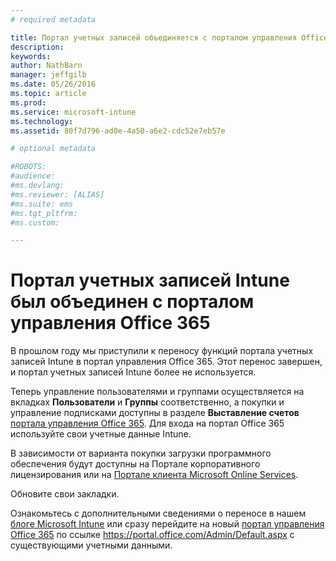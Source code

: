 ```yaml
---
# required metadata

title: Портал учетных записей объединяется с порталом управления Office 365 | Microsoft Intune
description:
keywords:
author: NathBarn
manager: jeffgilb
ms.date: 05/26/2016
ms.topic: article
ms.prod:
ms.service: microsoft-intune
ms.technology:
ms.assetid: 80f7d796-ad0e-4a50-a6e2-cdc52e7eb57e

# optional metadata

#ROBOTS:
#audience:
#ms.devlang:
#ms.reviewer: [ALIAS]
#ms.suite: ems
#ms.tgt_pltfrm:
#ms.custom:

---
```


# Портал учетных записей Intune был объединен с порталом управления Office 365

В прошлом году мы приступили к переносу функций портала учетных записей Intune в портал управления Office 365. Этот перенос завершен, и портал учетных записей Intune более не используется.

Теперь управление пользователями и группами осуществляется на вкладках **Пользователи** и **Группы** соответственно, а покупки и управление подписками доступны в разделе **Выставление счетов** [портала управления Office 365](https://portal.office.com/Admin/Default.aspx). Для входа на портал Office 365 используйте свои учетные данные Intune.

В зависимости от варианта покупки загрузки программного обеспечения будут доступны на Портале корпоративного лицензирования или на [Портале клиента Microsoft Online Services](http://go.microsoft.com/fwlink/?LinkId=259567).

Обновите свои закладки.

Ознакомьтесь с дополнительными сведениями о переносе в нашем [блоге Microsoft Intune](https://blogs.technet.microsoft.com/microsoftintune/2015/09/01/intune-and-ems-subscriptions-now-available-in-the-office-365-portal/) или сразу перейдите на новый [портал управления Office 365](https://portal.office.com/Admin/Default.aspx) по ссылке https://portal.office.com/Admin/Default.aspx с существующими учетными данными.


<!--HONumber=Jun16_HO2-->


